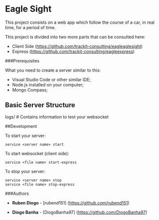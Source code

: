 # Eagle Sight
 
This project consists on a web app which follow the course of a car, in real time, for a period of time.
 
 
This project is divided into two more parts that can be consulted here:
- Client Side (https://github.com/trackit-consulting/eagleaglesight)
- Express (https://github.com/trackit-consulting/eagleexpress)
 
###Prerequisites
 
What you need to create a server similar to this:
 
- Visual Studio Code or other similar IDE;
- Node.js installed on your computer;
- Mongo Compass;
 
## Basic Server Structure
 
logs/           # Contains
    information to test your websocket
 
 
##Development
 
To start your server:
```
service <server name> start
```
 
To start websocket (client side):
```
service <file name> start-express
```
 
To stop your server:
```
service <server name> stop
service <file name> stop-express
```
 
###Authors
 
* **Ruben Diogo** - [rubend151] (https://github.com/rubend151)
 
* **Diogo Banha** - [DiogoBanha97] (https://github.com/DiogoBanha97)

